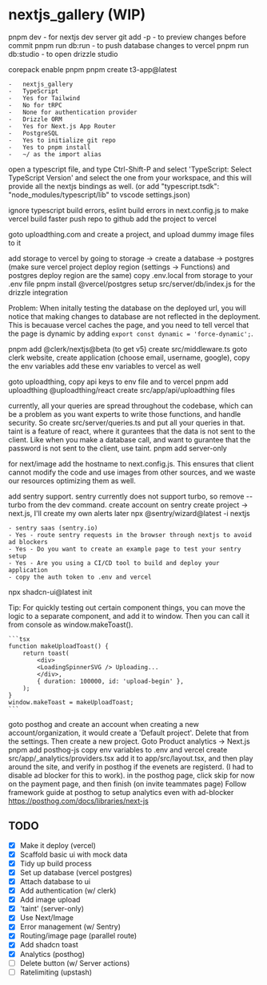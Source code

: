 # nextjs_gallery (WIP)

pnpm dev - for nextjs dev server
git add -p - to preview changes before commit
pnpm run db:run - to push database changes to vercel
pnpm run db:studio - to open drizzle studio

corepack enable pnpm
pnpm create t3-app@latest

    -   nextjs_gallery
    -   TypeScript
    -   Yes for Tailwind
    -   No for tRPC
    -   None for authentication provider
    -   Drizzle ORM
    -   Yes for Next.js App Router
    -   PostgreSQL
    -   Yes to initialize git repo
    -   Yes to pnpm install
    -   ~/ as the import alias

open a typescript file, and type Ctrl-Shift-P and select 'TypeScript: Select TypeScript Version' and select the one from your workspace, and this will provide all the nextjs bindings as well. (or add "typescript.tsdk": "node_modules/typescript/lib" to vscode settings.json)

ignore typescript build errors, eslint build errors in next.config.js to make vercel build faster
push repo to github
add the project to vercel

goto uploadthing.com and create a project, and upload dummy image files to it

add storage to vercel by going to storage -> create a database -> postgres
(make sure vercel project deploy region (settings -> Functions) and postgres deploy region are the same)
copy .env.local from storage to your .env file
pnpm install @vercel/postgres
setup src/server/db/index.js for the drizzle integration

Problem: When initally testing the database on the deployed url, you will notice that making changes to database are not reflected in the deployment. This is becauase vercel caches the page, and you need to tell vercel that the page is dynamic by adding `export const dynamic = 'force-dynamic';`.

pnpm add @clerk/nextjs@beta (to get v5)
create src/middleware.ts
goto clerk website, create application (choose email, username, google), copy the env variables
add these env variables to vercel as well

goto uploadthing, copy api keys to env file and to vercel
pnpm add uploadthing @uploadthing/react
create src/app/api/uploadthing files

currently, all your queries are spread throughout the codebase, which can be a problem as you want experts to write those functions, and handle security. So create src/server/queries.ts and put all your queries in that. taint is a feature of react, where it gurantees that the data is not sent to the client. Like when you make a database call, and want to gurantee that the password is not sent to the client, use taint.
pnpm add server-only

for next/image add the hostname to next.config.js. This ensures that client cannot modify the code and use images from other sources, and we waste our resources optimizing them as well.

add sentry support. sentry currently does not support turbo, so remove --turbo from the dev command.
create account on sentry
create project -> next.js, I'll create my own alerts later
npx @sentry/wizard@latest -i nextjs

    - sentry saas (sentry.io)
    - Yes - route sentry requests in the browser through nextjs to avoid ad blockers
    - Yes - Do you want to create an example page to test your sentry setup
    - Yes - Are you using a CI/CD tool to build and deploy your application
    - copy the auth token to .env and vercel

npx shadcn-ui@latest init

Tip: For quickly testing out certain component things, you can move the logic to a separate component, and add it to window. Then you can call it from console as window.makeToast().

    ```tsx
    function makeUploadToast() {
        return toast(
            <div>
            <LoadingSpinnerSVG /> Uploading...
            </div>,
            { duration: 100000, id: 'upload-begin' },
        );
    }
    window.makeToast = makeUploadToast;
    ```

goto posthog and create an account
when creating a new account/organization, it would create a 'Default project'. Delete that from the settings.
Then create a new project.
Goto Product analytics -> Next.js
pnpm add posthog-js
copy env variables to .env and vercel
create src/app/\_analytics/providers.tsx
add it to app/src/layout.tsx, and then play around the site, and verify in posthog if the evenets are registerd. (I had to disable ad blocker for this to work).
in the posthog page, click skip for now on the payment page, and then finish (on invite teammates page)
Follow framework guide at posthog to setup analytics even with ad-blocker https://posthog.com/docs/libraries/next-js

## TODO

-   [x] Make it deploy (vercel)
-   [x] Scaffold basic ui with mock data
-   [x] Tidy up build process
-   [x] Set up database (vercel postgres)
-   [x] Attach database to ui
-   [x] Add authentication (w/ clerk)
-   [x] Add image upload
-   [x] 'taint' (server-only)
-   [x] Use Next/Image
-   [x] Error management (w/ Sentry)
-   [x] Routing/image page (parallel route)
-   [x] Add shadcn toast
-   [x] Analytics (posthog)
-   [ ] Delete button (w/ Server actions)
-   [ ] Ratelimiting (upstash)
